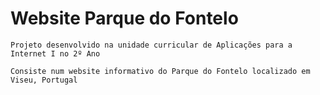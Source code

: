 # Website Parque do Fontelo
```
Projeto desenvolvido na unidade curricular de Aplicações para a Internet I no 2º Ano

Consiste num website informativo do Parque do Fontelo localizado em Viseu, Portugal
```
